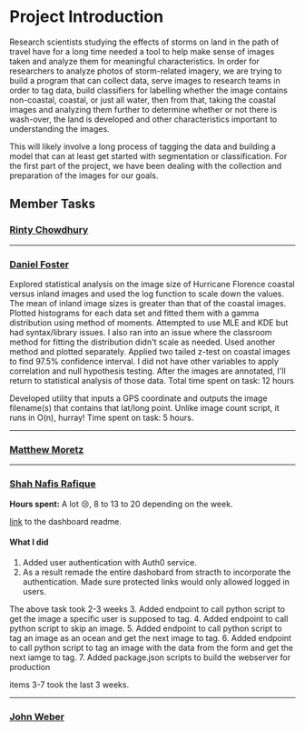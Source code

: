 # Project Introduction

Research scientists studying the effects of storms on land in the path of travel
have for a long time needed a tool to help make sense of images taken and
analyze them for meaningful characteristics. In order for researchers to analyze
photos of storm-related imagery, we are trying to build a program that can
collect data, serve images to research teams in order to tag data, build
classifiers for labelling whether the image contains non-coastal, coastal, or
just all water, then from that, taking the coastal images and analyzing them
further to determine whether or not there is wash-over, the land is developed
and other characteristics important to understanding the images.

This will likely involve a long process of tagging the data and building a model
that can at least get started with segmentation or classification. For the first
part of the project, we have been dealing with the collection and preparation of
the images for our goals.

## Member Tasks

### [**Rinty Chowdhury**](https://github.com/rintychy)  

<!-- Insert tasks here -->

---

### [**Daniel Foster**](https://github.com/dlfosterbot)  

Explored statistical analysis on the image size of Hurricane Florence coastal versus inland images and used the log function to scale down the values. The mean of inland image sizes is greater than that of the coastal images. Plotted histograms for each data set and fitted them with a gamma distribution using method of moments. Attempted to use MLE and KDE but had syntax/library issues. I also ran into an issue where the classroom method for fitting the distribution didn't scale as needed. Used another method and plotted separately. Applied two tailed z-test on coastal images to find 97.5% confidence interval. I did not have other variables to apply correlation and null hypothesis testing. After the images are annotated, I'll return to statistical analysis of those data. 
Total time spent on task: 12 hours

Developed utility that inputs a GPS coordinate and outputs the image filename(s) that contains that lat/long point. Unlike image count script, it runs in O(n), hurray! Time spent on task: 5 hours.

---  

### [**Matthew Moretz**](https://github.com/Matmorcat)  

<!-- Insert tasks here -->

---

### [**Shah Nafis Rafique**](https://github.com/ShahNafisRafique)  

**Hours spent:** A lot 😢, 8 to 13 to 20 depending on the week.

[link](https://post-storm-imagery.readthedocs.io/en/latest/dashboard/) to the dashboard readme.

#### What I did

1. Added user authentication with Auth0 service.
2. As a result remade the entire dashobard from stracth to incorporate the
   authentication. Made sure protected links would only allowed logged in users.

The above task took 2-3 weeks
3. Added endpoint to call python script to get the image a specific user is
   supposed to tag.
4. Added endpoint to call python script to skip an image.
5. Added endpoint to call python script to tag an image as an ocean and get the
   next image to tag.
6. Added endpoint to call python script to tag an image with the data from the
   form and get the next iamge to tag.
7. Added package.json scripts to build the webserver for production

items 3-7 took the last 3 weeks.

---

### [**John Weber**](https://github.com/JWeb56)  

<!-- Insert tasks here -->
